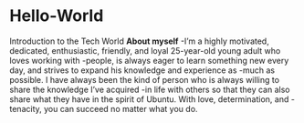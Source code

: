 # Hello-World
Introduction to the Tech World
**About myself**
-I’m a highly motivated, dedicated, enthusiastic, friendly, and loyal 25-year-old young adult who loves working with
-people, is always eager to learn something new every day, and strives to expand his knowledge and experience as
-much as possible. I have always been the kind of person who is always willing to share the knowledge I’ve acquired
-in life with others so that they can also share what they have in the spirit of Ubuntu. With love, determination, and
-tenacity, you can succeed no matter what you do.
